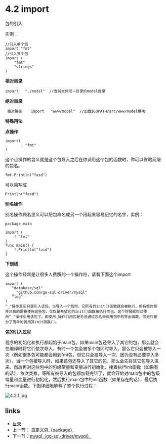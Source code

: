 # **4.2 import**

包的引入

实例：

```
//引入单个包
import "fmt"
//引入多个包
import (
	"fmt"
	"strings"
)
```

**相对目录**

```
import   "./model"  //当前文件同一目录的model目录
```

**绝对目录**

```
 绝对路径    import   "www/model"  //加载$GOPATH/src/www/model模块
```

**特殊用法**

**点操作**

```
import( 
       . "fmt" 
) 

```

这个点操作的含义就是这个包导入之后在你调用这个包的函数时，你可以省略前缀的包名。

```
fmt.Println("fasd")
```

可以简写成

```
Println("fasd")
```

**别名操作**

别名操作顾名思义可以把包命名成另一个用起来容易记忆的名字，实例：

```
package main

import (
	f "fmt"
)
func main() {	
	f.Println("fasd")
}

```

**下划线**

这个操作经常是让很多人费解的一个操作符，请看下面这个import

```
import (
   "database/sql"
   _ "github.com/go-sql-driver/mysql"
   "log"
)
"_"操作其实只是引入该包。当导入一个包时，它所有的init()函数就会被执行，但有些时候并非真的需要使用这些包，仅仅是希望它的init()函数被执行而已。这个时候就可以使用"_"操作引用该包了。即使用_操作引用包是无法通过包名来调用包中的导出函数，而是只是为了简单的调用其init函数()。
```

**包的引入过程**

程序的初始化和执行都起始于main包。如果main包还导入了其它的包，那么就会在编译时将它们依次导入。有时一个包会被多个包同时导入，那么它只会被导入一次（例如很多包可能都会用到fmt包，但它只会被导入一次，因为没有必要导入多次）。当一个包被导入时，如果该包还导入了其它的包，那么会先将其它包导入进来，然后再对这些包中的包级常量和变量进行初始化，接着执行init函数（如果有的话），依次类推。等所有被导入的包都加载完毕了，就会开始对main包中的包级常量和变量进行初始化，然后执行main包中的init函数（如果存在的话），最后执行main函数。下图详细地解释了整个执行过程：



![4.2.1.jpg](https://github.com/guyan0319/golang_development_notes/blob/master/images/4.2.1.jpg?raw=true)

## links

- [目录](https://github.com/guyan0319/golang_development_notes/blob/master/zh/preface.md)
- 上一节： [自定义包（package）](https://github.com/guyan0319/golang_development_notes/blob/master/zh/4.1.md)
- 下一节：[mysql（go-sql-driver/mysql）](https://github.com/guyan0319/golang_development_notes/blob/master/zh/5.1.md)


